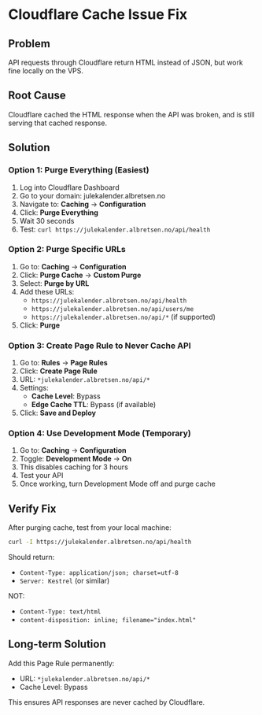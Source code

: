 # Cloudflare Cache Issue Fix

## Problem
API requests through Cloudflare return HTML instead of JSON, but work fine locally on the VPS.

## Root Cause
Cloudflare cached the HTML response when the API was broken, and is still serving that cached response.

## Solution

### Option 1: Purge Everything (Easiest)
1. Log into Cloudflare Dashboard
2. Go to your domain: julekalender.albretsen.no
3. Navigate to: **Caching** → **Configuration**
4. Click: **Purge Everything**
5. Wait 30 seconds
6. Test: `curl https://julekalender.albretsen.no/api/health`

### Option 2: Purge Specific URLs
1. Go to: **Caching** → **Configuration**  
2. Click: **Purge Cache** → **Custom Purge**
3. Select: **Purge by URL**
4. Add these URLs:
   - `https://julekalender.albretsen.no/api/health`
   - `https://julekalender.albretsen.no/api/users/me`
   - `https://julekalender.albretsen.no/api/*` (if supported)
5. Click: **Purge**

### Option 3: Create Page Rule to Never Cache API
1. Go to: **Rules** → **Page Rules**
2. Click: **Create Page Rule**
3. URL: `*julekalender.albretsen.no/api/*`
4. Settings:
   - **Cache Level**: Bypass
   - **Edge Cache TTL**: Bypass (if available)
5. Click: **Save and Deploy**

### Option 4: Use Development Mode (Temporary)
1. Go to: **Caching** → **Configuration**
2. Toggle: **Development Mode** → **On**
3. This disables caching for 3 hours
4. Test your API
5. Once working, turn Development Mode off and purge cache

## Verify Fix
After purging cache, test from your local machine:
```bash
curl -I https://julekalender.albretsen.no/api/health
```

Should return:
- `Content-Type: application/json; charset=utf-8`
- `Server: Kestrel` (or similar)

NOT:
- `Content-Type: text/html`
- `content-disposition: inline; filename="index.html"`

## Long-term Solution
Add this Page Rule permanently:
- URL: `*julekalender.albretsen.no/api/*`
- Cache Level: Bypass

This ensures API responses are never cached by Cloudflare.

